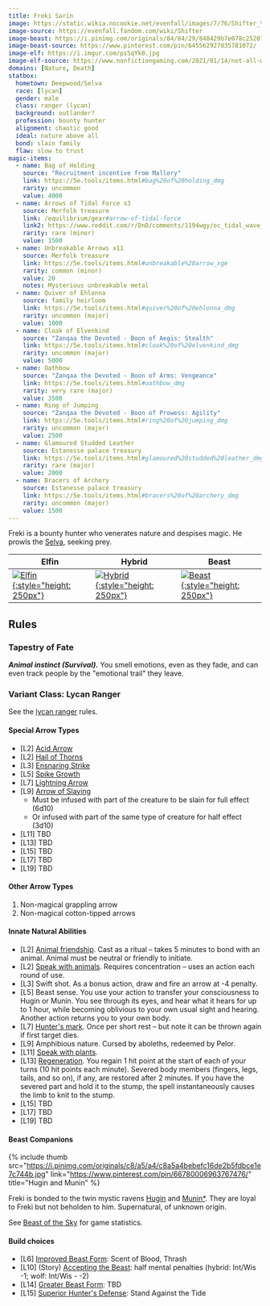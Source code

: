 ```yaml
---
title: Freki Sarin
image: https://static.wikia.nocookie.net/evenfall/images/7/76/Shifter_%282%29.jpg
image-source: https://evenfall.fandom.com/wiki/Shifter
image-beast: https://i.pinimg.com/originals/84/84/29/848429b7e078c252073beb4511d79b8d.png
image-beast-source: https://www.pinterest.com/pin/645562927835781072/
image-elf: https://i.imgur.com/psSqYk0.jpg
image-elf-source: https://www.nonfictiongaming.com/2021/01/14/not-all-who-wander-are-lost-a-rangers-guide/
domains: [Nature, Death]
statbox:
  hometown: Deepwood/Selva
  race: [lycan]
  gender: male
  class: ranger (lycan)
  background: outlander?
  profession: bounty hunter
  alignment: chaotic good
  ideal: nature above all
  bond: slain family
  flaw: slow to trust
magic-items:
  - name: Bag of Holding
    source: "Recruitment incentive from Mallory"
    link: https://5e.tools/items.html#bag%20of%20holding_dmg
    rarity: uncommon
    value: 4000
  - name: Arrows of Tidal Force x3
    source: Merfolk treasure
    link: /equilibrium/gear#arrow-of-tidal-force
    link2: https://www.reddit.com/r/DnD/comments/1194wgy/oc_tidal_wave_arrow/
    rarity: rare (minor)
    value: 1500
  - name: Unbreakable Arrows x11
    source: Merfolk treasure
    link: https://5e.tools/items.html#unbreakable%20arrow_xge
    rarity: common (minor)
    value: 20
    notes: Mysterious unbreakable metal
  - name: Quiver of Ehlonna
    source: family heirloom
    link: https://5e.tools/items.html#quiver%20of%20ehlonna_dmg
    rarity: uncommon (major)
    value: 1000
  - name: Cloak of Elvenkind
    source: "Zanqaa the Devoted - Boon of Aegis: Stealth"
    link: https://5e.tools/items.html#cloak%20of%20elvenkind_dmg
    rarity: uncommon (major)
    value: 5000
  - name: Oathbow
    source: "Zanqaa the Devoted - Boon of Arms: Vengeance"
    link: https://5e.tools/items.html#oathbow_dmg
    rarity: very rare (major)
    value: 3500
  - name: Ring of Jumping
    source: "Zanqaa the Devoted - Boon of Prowess: Agility"
    link: https://5e.tools/items.html#ring%20of%20jumping_dmg
    rarity: uncommon (major)
    value: 2500
  - name: Glamoured Studded Leather
    source: Estanesse palace treasury
    link: https://5e.tools/items.html#glamoured%20studded%20leather_dmg
    rarity: rare (major)
    value: 2000
  - name: Bracers of Archery
    source: Estanesse palace treasury
    link: https://5e.tools/items.html#bracers%20of%20archery_dmg
    rarity: uncommon (major)
    value: 1500
---
```


Freki is a bounty hunter who venerates nature and despises magic. He prowls the [Selva](../locales/selva), seeking prey.

| Elfin | Hybrid | Beast |
|-------|--------|-------|
| [![Elfin](https://i.pinimg.com/originals/bf/6c/32/bf6c32901d1a100a8f1d2b47068dae67.jpg){:style="height: 250px"}](https://www.pinterest.com/pin/545498573597388522/) | [![Hybrid](https://static.wikia.nocookie.net/evenfall/images/7/76/Shifter_%282%29.jpg){:style="height: 250px"}](https://evenfall.fandom.com/wiki/Shifter) | [![Beast](https://i.pinimg.com/originals/84/84/29/848429b7e078c252073beb4511d79b8d.png){:style="height: 250px"}](https://www.pinterest.com/pin/645562927835781072/) |

## Rules

### Tapestry of Fate

***Animal instinct (Survival).*** You smell emotions, even as they fade, and can even track people by the "emotional trail" they leave.

### Variant Class: Lycan Ranger

See the [lycan ranger](../rules/lycan-ranger) rules.

#### Special Arrow Types

* \[L2\] [Acid Arrow](https://5e.tools/spells.html#melf%27s%20acid%20arrow_phb)
* \[L2\] [Hail of Thorns](https://5e.tools/spells.html#hail%20of%20thorns_phb)
* \[L3\] [Ensnaring Strike](https://5e.tools/spells.html#ensnaring%20strike_phb)
* \[L5\] [Spike Growth](https://5e.tools/spells.html#spike%20growth_phb)
* \[L7\] [Lightning Arrow](https://5e.tools/spells.html#lightning%20arrow_phb)
* \[L9\] [Arrow of Slaying](https://5e.tools/items.html#arrow%20of%20slaying%20%28*%29_dmg)
  * Must be infused with part of the creature to be slain for full effect (6d10)
  * Or infused with part of the same type of creature for half effect (3d10)
* \[L11\] TBD
* \[L13\] TBD
* \[L15\] TBD
* \[L17\] TBD
* \[L19\] TBD

#### Other Arrow Types

1. Non-magical grappling arrow
2. Non-magical cotton-tipped arrows

#### Innate Natural Abilities

* \[L2\] [Animal friendship](https://5e.tools/spells.html#animal%20friendship_phb). Cast as a ritual – takes 5 minutes to bond with an animal. Animal must be neutral or friendly to initiate.
* \[L2\] [Speak with animals](https://5e.tools/spells.html#speak%20with%20animals_phb). Requires concentration – uses an action each round of use.
* \[L3\] Swift shot. As a bonus action, draw and fire an arrow at -4 penalty.
* \[L5\] Beast sense. You use your action to transfer your consciousness to Hugin or Munin. You see through its eyes, and hear what it hears for up to 1 hour, while becoming oblivious to your own usual sight and hearing. Another action returns you to your own body.
* \[L7\] [Hunter's mark](https://5e.tools/spells.html#hunter's%20mark_phb). Once per short rest – but note it can be thrown again if first target dies.
* \[L9\] Amphibious nature. Cursed by aboleths, redeemed by Pelor.
* \[L11\] [Speak with plants](https://5e.tools/spells.html#speak%20with%20plants_phb).
* \[L13\] [Regeneration](https://5e.tools/spells.html#regenerate_phb). You regain 1 hit point at the start of each of your turns (10 hit points each minute). Severed body members (fingers, legs, tails, and so on), if any, are restored after 2 minutes. If you have the severed part and hold it to the stump, the spell instantaneously causes the limb to knit to the stump.
* \[L15\] TBD
* \[L17\] TBD
* \[L19\] TBD

#### Beast Companions

{% include thumb
src="https://i.pinimg.com/originals/c8/a5/a4/c8a5a4bebefc16de2b5fdbce1e7c744b.jpg"
link="https://www.pinterest.com/pin/66780006963767476/"
title="Hugin and Munin"
%}

Freki is bonded to the twin mystic ravens [Hugin](hugin) and [Munin](munin)[*](https://en.wikipedia.org/wiki/Huginn_and_Muninn). They are loyal to Freki but not beholden to him. Supernatural, of unknown origin.

See [Beast of the Sky](https://5e.tools/bestiary.html#beast%20of%20the%20sky_tce) for game statistics.

#### Build choices

* \[L6\] [Improved Beast Form](../rules/lycan-ranger#improved-beast-form): Scent of Blood, Thrash
* \[L10\] (Story) [Accepting the Beast](../rules/lycan-ranger#greater-beast-form): half mental penalties (hybrid: Int/Wis -1; wolf: Int/Wis - -2)
* \[L14\] [Greater Beast Form](../rules/lycan-ranger#greater-beast-form): TBD
* \[L15\] [Superior Hunter's Defense](../rules/lycan-ranger#superior-hunters-defense): Stand Against the Tide
